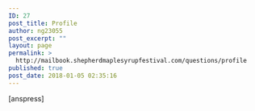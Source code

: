 ```yaml
---
ID: 27
post_title: Profile
author: ng23055
post_excerpt: ""
layout: page
permalink: >
  http://mailbook.shepherdmaplesyrupfestival.com/questions/profile
published: true
post_date: 2018-01-05 02:35:16
---
```

[anspress]